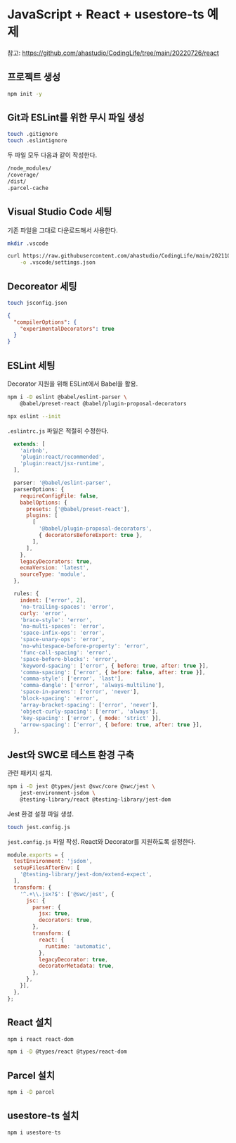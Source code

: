 # JavaScript + React + usestore-ts 예제

참고:
<https://github.com/ahastudio/CodingLife/tree/main/20220726/react>

## 프로젝트 생성

```bash
npm init -y
```

## Git과 ESLint를 위한 무시 파일 생성

```bash
touch .gitignore
touch .eslintignore
```

두 파일 모두 다음과 같이 작성한다.

```txt
/node_modules/
/coverage/
/dist/
.parcel-cache
```

## Visual Studio Code 세팅

기존 파일을 그대로 다운로드해서 사용한다.

```bash
mkdir .vscode

curl https://raw.githubusercontent.com/ahastudio/CodingLife/main/20211008/react/.vscode/settings.json \
    -o .vscode/settings.json
```

## Decoreator 세팅

```bash
touch jsconfig.json
```

```json
{
  "compilerOptions": {
    "experimentalDecorators": true
  }
}
```

## ESLint 세팅

Decorator 지원을 위해 ESLint에서 Babel을 활용.

```bash
npm i -D eslint @babel/eslint-parser \
    @babel/preset-react @babel/plugin-proposal-decorators

npx eslint --init
```

`.eslintrc.js` 파일은 적절히 수정한다.

```js
  extends: [
    'airbnb',
    'plugin:react/recommended',
    'plugin:react/jsx-runtime',
  ],
```

```js
  parser: '@babel/eslint-parser',
  parserOptions: {
    requireConfigFile: false,
    babelOptions: {
      presets: ['@babel/preset-react'],
      plugins: [
        [
          '@babel/plugin-proposal-decorators',
          { decoratorsBeforeExport: true },
        ],
      ],
    },
    legacyDecorators: true,
    ecmaVersion: 'latest',
    sourceType: 'module',
  },
```

```js
  rules: {
    indent: ['error', 2],
    'no-trailing-spaces': 'error',
    curly: 'error',
    'brace-style': 'error',
    'no-multi-spaces': 'error',
    'space-infix-ops': 'error',
    'space-unary-ops': 'error',
    'no-whitespace-before-property': 'error',
    'func-call-spacing': 'error',
    'space-before-blocks': 'error',
    'keyword-spacing': ['error', { before: true, after: true }],
    'comma-spacing': ['error', { before: false, after: true }],
    'comma-style': ['error', 'last'],
    'comma-dangle': ['error', 'always-multiline'],
    'space-in-parens': ['error', 'never'],
    'block-spacing': 'error',
    'array-bracket-spacing': ['error', 'never'],
    'object-curly-spacing': ['error', 'always'],
    'key-spacing': ['error', { mode: 'strict' }],
    'arrow-spacing': ['error', { before: true, after: true }],
  },
```

## Jest와 SWC로 테스트 환경 구축

관련 패키지 설치.

```bash
npm i -D jest @types/jest @swc/core @swc/jest \
    jest-environment-jsdom \
    @testing-library/react @testing-library/jest-dom
```

Jest 환경 설정 파일 생성.

```bash
touch jest.config.js
```

`jest.config.js` 파일 작성.
React와 Decorator를 지원하도록 설정한다.

```js
module.exports = {
  testEnvironment: 'jsdom',
  setupFilesAfterEnv: [
    '@testing-library/jest-dom/extend-expect',
  ],
  transform: {
    '^.+\\.jsx?$': ['@swc/jest', {
      jsc: {
        parser: {
          jsx: true,
          decorators: true,
        },
        transform: {
          react: {
            runtime: 'automatic',
          },
          legacyDecorator: true,
          decoratorMetadata: true,
        },
      },
    }],
  },
};
```

## React 설치

```bash
npm i react react-dom

npm i -D @types/react @types/react-dom
```

## Parcel 설치

```bash
npm i -D parcel
```

## usestore-ts 설치

```bash
npm i usestore-ts
```
